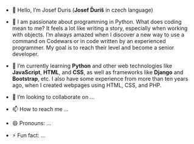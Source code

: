 - 👋 Hello, I’m Josef Duris (**Josef Ďuriš** in czech language)
  
- 👀 I am passionate about programming in Python. What does coding mean to me? It feels a lot like writing a story, especially when working with objects. I’m always amazed when I discover a new way to use a command on Codewars or in code written by an experienced programmer. My goal is to reach their level and become a senior developer.
- 🌱  I’m currently learning **Python** and other web technologies like **JavaScript**, **HTML**, and **CSS**, as well as frameworks like **Django** and **Bootstrap**, etc. I also have some experience from more than ten years ago, when I created webpages using HTML, CSS, and PHP.
- 💞️ I’m looking to collaborate on ...
- 📫 How to reach me ...
- 😄 Pronouns: ...
- ⚡ Fun fact: ...

<!---
Tayger84/Tayger84 is a ✨ special ✨ repository because its `README.md` (this file) appears on your GitHub profile.
You can click the Preview link to take a look at your changes.
--->
